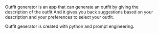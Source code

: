 Outfit generator is an app that can generate an outfit by giving the description of the outfit And it gives you back suggestions based on your description and your preferences to select your outfit. 

Outfit generator is created with python and prompt engineering.
